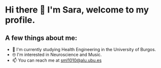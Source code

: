 # Hi there 👋 I'm Sara, welcome to my profile.

## A few things about me:

- 🌱 I'm currently studying Health Engineering in the University of Burgos.
- 🤓 I'm interested in Neuroscience and Music.
- 📫 You can reach me at sml1010@alu.ubu.es
